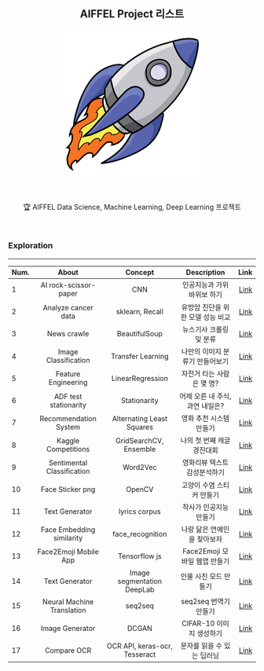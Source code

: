 
## <p align="center"> AIFFEL Project 리스트 </p>

<p align="center"><img src= "/img/Exploration.png"  width="300" height="300"></p>
<br>
<p align="center"> 🏆 AIFFEL Data Science, Machine Learning, Deep Learning 프로젝트 </p>
<br>

### Exploration
-----

| Num. |    About                                   | Concept        | Description                                      | Link        |
| :---------  | :-----------:                                | :-------------------: | :-------------------:                         |  -------------------: |
| 1             | AI rock-scissor-paper              | CNN                | 인공지능과 가위바위보 하기           |  [Link](https://github.com/PEBpung/Aiffel/blob/master/Project/Exploration/E1.%20rock_scissor_paper.ipynb)       |
| 2             | Analyze  cancer data               | sklearn, Recall              | 유방암 진단을 위한 모델 성능 비교 |   [Link](https://github.com/PEBpung/Aiffel/blob/master/Project/Exploration/E2.%20Analyze%20cancer%20data.ipynb)|
| 3               |  News crawle  |  BeautifulSoup  | 뉴스기사 크롤링 및 분류  |  [Link](https://github.com/PEBpung/Aiffel/blob/master/Project/Exploration/E3.%20News%20crawle.ipynb)  |
| 4               |   Image Classification  |  Transfer Learning  | 나만의 이미지 분류기 만들어보기  | [Link]( https://github.com/PEBpung/Aiffel/blob/master/Project/Exploration/E4.%20Image%20Classification.ipynb)  |
| 5               |  Feature Engineering  | LinearRegression  | 자전거 타는 사람은 몇 명?  | [Link](https://github.com/PEBpung/Aiffel/blob/master/Project/Exploration/E5.%20Feature%20Engineering.ipynb)  |
| 6               |  ADF test stationarity  | Stationarity  | 어제 오른 내 주식, 과연 내일은?  | [Link](https://github.com/PEBpung/Aiffel/blob/master/Project/Exploration/E6.%20ADF%20test%20stationarity.ipynb )  |
| 7               |  Recommendation System  | Alternating Least Squares  | 영화 추천 시스템 만들기  | [Link]( https://github.com/PEBpung/Aiffel/blob/master/Project/Exploration/E7.%20%EC%98%81%ED%99%94%20%EC%B6%94%EC%B2%9C%20%EC%8B%9C%EC%8A%A4%ED%85%9C.ipynb)  |
| 8               | Kaggle Competitions   | GridSearchCV, Ensemble  | 나의 첫 번째 캐글 경진대회  | [Link]( https://github.com/PEBpung/Aiffel/blob/master/Project/Exploration/E8.%20%EB%82%98%EC%9D%98%20%EC%B2%AB%20%EB%B2%88%EC%A7%B8%20%EC%BA%90%EA%B8%80%20%EA%B2%BD%EC%A7%84%EB%8C%80%ED%9A%8C%2C%20%EB%AC%B4%EC%9E%91%EC%A0%95%20%EB%94%B0%EB%9D%BC%ED%95%B4%EB%B3%B4%EA%B8%B0.ipynb)  |
| 9               |  Sentimental Classification   |  Word2Vec | 영화리뷰 텍스트 감성분석하기  |  [Link]( https://github.com/PEBpung/Aiffel/blob/master/Project/Exploration/E9.%20Naver%20sentiment%20movie%20corpus%20Project.ipynb) |
| 10              |  Face Sticker png   | OpenCV  | 고양이 수염 스티커 만들기  | [Link]( https://github.com/PEBpung/Aiffel/blob/master/Project/Exploration/E10.%20%EA%B3%A0%EC%96%91%EC%9D%B4%20%EC%88%98%EC%97%BC%20%EC%8A%A4%ED%8B%B0%EC%BB%A4%20%EB%A7%8C%EB%93%A4%EA%B8%B0.ipynb)  |
| 11              |  Text Generator  | lyrics corpus | 작사가 인공지능 만들기  |[Link](https://github.com/PEBpung/Aiffel/blob/master/Project/Exploration/E11.%20%EC%9E%91%EC%82%AC%EA%B0%80%20%EC%9D%B8%EA%B3%B5%EC%A7%80%EB%8A%A5%20%EB%A7%8C%EB%93%A4%EA%B8%B0.ipynb )  |
| 12             |  Face Embedding similarity  | face_recognition | 나랑 닮은 연예인을 찾아보자  |[Link](https://github.com/PEBpung/Aiffel/blob/master/Project/Exploration/E12.%20%EB%82%98%EB%9E%91%20%EB%8B%AE%EC%9D%80%20%EC%97%B0%EC%98%88%EC%9D%B8%EC%9D%84%20%EC%B0%BE%EC%95%84%EB%B3%B4%EC%9E%90.ipynb)  |
| 13              |  Face2Emoji Mobile App  | Tensorflow js | Face2Emoji 모바일 웹앱 만들기 |[Link](https://github.com/PEBpung/Aiffel/blob/master/Project/Exploration/E13.%20Face2Emoji%20%EB%AA%A8%EB%B0%94%EC%9D%BC%20%EC%9B%B9%EC%95%B1%20%EB%A7%8C%EB%93%A4%EA%B8%B0.ipynb)  |
| 14              |  Text Generator  | Image segmentation DeepLab | 인물 사진 모드 만들기  |[Link](https://github.com/PEBpung/Aiffel/blob/master/Project/Exploration/E14.%20Image%20segmentation%EC%9D%84%20%EC%9D%B4%EC%9A%A9%ED%95%9C%20Portrait%20mode%20%EB%A7%8C%EB%93%A4%EA%B8%B0..ipynb)  |
| 15              |  Neural Machine Translation  | seq2seq | seq2seq 번역기 만들기  |[Link](https://github.com/PEBpung/Aiffel/blob/master/Project/Exploration/E15.%20%EB%8B%A8%EC%96%B4%20Level%EB%A1%9C%20seq2seq%20%EB%B2%88%EC%97%AD%EA%B8%B0%20%EB%A7%8C%EB%93%A4%EA%B8%B0.ipynb)  |
|16               | Image Generator |  DCGAN    |  CIFAR-10 이미지 생성하기     | [Link](https://github.com/PEBpung/Aiffel/blob/master/Project/Exploration/E16.%20Generated%20CIFAR-10%20Images%20from%20DCGAN.ipynb)  |
|17               | Compare OCR       |  OCR API, keras-ocr, Tesseract  | 문자를 읽을 수 있는 딥러닝 | [Link](https://github.com/PEBpung/Aiffel/blob/master/Project/Exploration/E17.Compare%20OCR%20with%20OCR%20API%2C%20keras-ocr%2C%20Tesseract.ipynb) |
